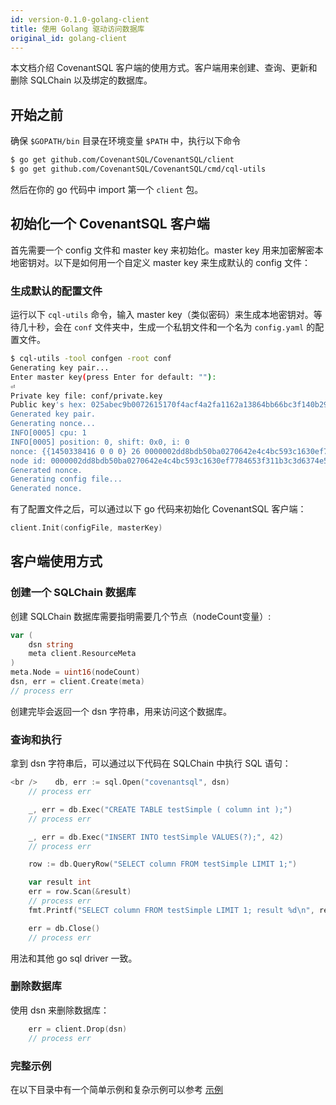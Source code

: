 ```yaml
---
id: version-0.1.0-golang-client
title: 使用 Golang 驱动访问数据库
original_id: golang-client
---
```

本文档介绍 CovenantSQL 客户端的使用方式。客户端用来创建、查询、更新和删除 SQLChain 以及绑定的数据库。

## 开始之前

确保 `$GOPATH/bin` 目录在环境变量 `$PATH` 中，执行以下命令

```bash
$ go get github.com/CovenantSQL/CovenantSQL/client
$ go get github.com/CovenantSQL/CovenantSQL/cmd/cql-utils
```

然后在你的 go 代码中 import 第一个 `client` 包。

## 初始化一个 CovenantSQL 客户端

首先需要一个 config 文件和 master key 来初始化。master key 用来加密解密本地密钥对。以下是如何用一个自定义 master key 来生成默认的 config 文件：

### 生成默认的配置文件

运行以下 `cql-utils` 命令，输入 master key（类似密码）来生成本地密钥对。等待几十秒，会在 `conf` 文件夹中，生成一个私钥文件和一个名为 `config.yaml` 的配置文件。

```bash
$ cql-utils -tool confgen -root conf
Generating key pair...
Enter master key(press Enter for default: ""):
⏎
Private key file: conf/private.key
Public key's hex: 025abec9b0072615170f4acf4a2fa1162a13864bb66bc3f140b29f6bf50ceafc75
Generated key pair.
Generating nonce...
INFO[0005] cpu: 1
INFO[0005] position: 0, shift: 0x0, i: 0
nonce: {{1450338416 0 0 0} 26 0000002dd8bdb50ba0270642e4c4bc593c1630ef7784653f311b3c3d6374e514}
node id: 0000002dd8bdb50ba0270642e4c4bc593c1630ef7784653f311b3c3d6374e514
Generated nonce.
Generating config file...
Generated nonce.
```

有了配置文件之后，可以通过以下 go 代码来初始化 CovenantSQL 客户端：

```go
client.Init(configFile, masterKey)
```

## 客户端使用方式

### 创建一个 SQLChain 数据库

创建 SQLChain 数据库需要指明需要几个节点（nodeCount变量）:

```go
var (
    dsn string
    meta client.ResourceMeta
)
meta.Node = uint16(nodeCount)
dsn, err = client.Create(meta)
// process err
```

创建完毕会返回一个 dsn 字符串，用来访问这个数据库。

### 查询和执行

拿到 dsn 字符串后，可以通过以下代码在 SQLChain 中执行 SQL 语句：

```go
<br />    db, err := sql.Open("covenantsql", dsn)
    // process err

    _, err = db.Exec("CREATE TABLE testSimple ( column int );")
    // process err

    _, err = db.Exec("INSERT INTO testSimple VALUES(?);", 42)
    // process err

    row := db.QueryRow("SELECT column FROM testSimple LIMIT 1;")

    var result int
    err = row.Scan(&result)
    // process err
    fmt.Printf("SELECT column FROM testSimple LIMIT 1; result %d\n", result)

    err = db.Close()
    // process err

```

用法和其他 go sql driver 一致。

### 删除数据库

使用 dsn 来删除数据库：

```go
    err = client.Drop(dsn)
    // process err
```

### 完整示例

在以下目录中有一个简单示例和复杂示例可以参考 [示例](https://github.com/CovenantSQL/CovenantSQL/tree/develop/client/_example)